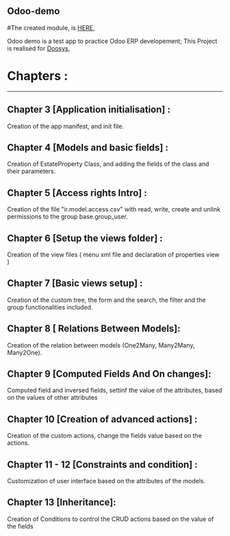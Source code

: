 Odoo-demo
---------

#The created module, is <a href="https://github.com/chfix/odoo-demo/tree/main/addons/technical-training-sandbox/estate">HERE</a>,


Odoo demo is a test app to practice Odoo ERP developement; 
This Project is realised for <a href="https://www.doosys.ma">Doosys</a>,

# Chapters :
----------

## Chapter 3 [Application initialisation] : 
Creation of the app manifest, and init file.

## Chapter 4 [Models and basic fields] : 
Creation of EstateProperty Class, and adding the fields of the class and their parameters.

## Chapter 5 [Access rights Intro] : 
Creation of the file "ir.model.access.csv" with read, write, create and unlink permissions to the group base.group_user.

## Chapter 6 [Setup the views folder] : 
Creation of the view files ( menu xml file and declaration of properties view )

## Chapter 7 [Basic views setup] : 
Creation of the custom tree, the form and the search, the filter and the group functionalities included.

## Chapter 8  [ Relations Between Models]: 
Creation of the relation between models (One2Many, Many2Many, Many2One).

## Chapter 9 [Computed Fields And On changes]: 
Computed field and inversed fields, settinf the value of the attributes, based on the values of other attributes

## Chapter 10 [Creation of advanced actions] : 
Creation of the custom actions, change the fields value based on the actions.

## Chapter 11 - 12 [Constraints and condition] : 
Customization of user interface based on the attributes of the models.

## Chapter 13 [Inheritance]:
Creation of Conditions to control the CRUD actions based on the value of the fields
